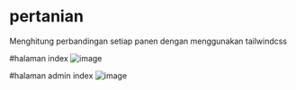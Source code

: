 # pertanian
Menghitung perbandingan setiap panen dengan menggunakan tailwindcss

#halaman index
![image](https://github.com/user-attachments/assets/49155368-4388-41ba-93e3-aaef88ccda37)

#halaman admin index
![image](https://github.com/user-attachments/assets/d27312c6-db17-4bb0-9547-6251f8c6fb3a)



